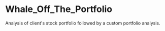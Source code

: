 # Whale_Off_The_Portfolio
Analysis of client's stock portfolio followed by a custom portfolio analysis.
